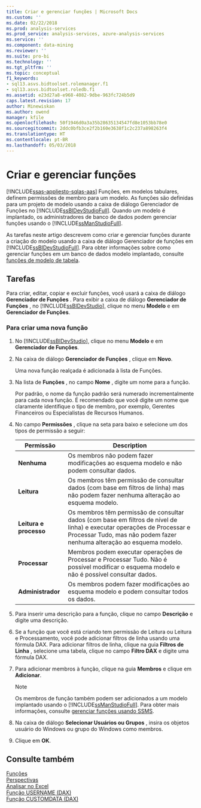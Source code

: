 ```yaml
---
title: Criar e gerenciar funções | Microsoft Docs
ms.custom: ''
ms.date: 02/22/2018
ms.prod: analysis-services
ms.prod_service: analysis-services, azure-analysis-services
ms.service: ''
ms.component: data-mining
ms.reviewer: ''
ms.suite: pro-bi
ms.technology: ''
ms.tgt_pltfrm: ''
ms.topic: conceptual
f1_keywords:
- sql13.asvs.bidtoolset.rolemanager.f1
- sql13.asvs.bidtoolset.roledb.f1
ms.assetid: e23d27a8-e968-4082-9dbe-963fc724b5d9
caps.latest.revision: 17
author: Minewiskan
ms.author: owend
manager: kfile
ms.openlocfilehash: 50f1946d0a3a35b28635134547fd8e1053bb78e0
ms.sourcegitcommit: 2ddc0bfb3ce2f2b160e3638f1c2c237a898263f4
ms.translationtype: HT
ms.contentlocale: pt-BR
ms.lasthandoff: 05/03/2018
---
```

# <a name="create-and-manage-roles"></a>Criar e gerenciar funções 
[!INCLUDE[ssas-appliesto-sqlas-aas](../../includes/ssas-appliesto-sqlas-aas.md)]
  Funções, em modelos tabulares, definem permissões de membro para um modelo. As funções são definidas para um projeto de modelo usando a caixa de diálogo Gerenciador de Funções no [!INCLUDE[ssBIDevStudioFull](../../includes/ssbidevstudiofull-md.md)]. Quando um modelo é implantado, os administradores de banco de dados podem gerenciar funções usando o [!INCLUDE[ssManStudioFull](../../includes/ssmanstudiofull-md.md)].  
  
 As tarefas neste artigo descrevem como criar e gerenciar funções durante a criação do modelo usando a caixa de diálogo Gerenciador de funções em [!INCLUDE[ssBIDevStudioFull](../../includes/ssbidevstudiofull-md.md)]. Para obter informações sobre como gerenciar funções em um banco de dados modelo implantado, consulte [funções de modelo de tabela](../../analysis-services/tabular-models/tabular-model-roles-ssas-tabular.md).  
  
## <a name="tasks"></a>Tarefas  
 Para criar, editar, copiar e excluir funções, você usará a caixa de diálogo **Gerenciador de Funções** . Para exibir a caixa de diálogo **Gerenciador de Funções** , no [!INCLUDE[ssBIDevStudio](../../includes/ssbidevstudio-md.md)], clique no menu **Modelo** e em **Gerenciador de Funções**.  
  
###  <a name="bkmk_new_role"></a> Para criar uma nova função  
  
1.  No [!INCLUDE[ssBIDevStudio](../../includes/ssbidevstudio-md.md)], clique no menu **Modelo** e em **Gerenciador de Funções**.  
  
2.  Na caixa de diálogo **Gerenciador de Funções** , clique em **Novo**.  
  
     Uma nova função realçada é adicionada à lista de Funções.  
  
3.  Na lista de **Funções** , no campo **Nome** , digite um nome para a função.  
  
     Por padrão, o nome da função padrão será numerado incrementalmente para cada nova função. É recomendado que você digite um nome que claramente identifique o tipo de membro, por exemplo, Gerentes Financeiros ou Especialistas de Recursos Humanos.  
  
4.  No campo **Permissões** , clique na seta para baixo e selecione um dos tipos de permissão a seguir:  
  
    |Permissão|Description|  
    |----------------|-----------------|  
    |**Nenhuma**|Os membros não podem fazer modificações ao esquema modelo e não podem consultar dados.|  
    |**Leitura**|Os membros têm permissão de consultar dados (com base em filtros de linha) mas não podem fazer nenhuma alteração ao esquema modelo.|  
    |**Leitura e processo**|Os membros têm permissão de consultar dados (com base em filtros de nível de linha) e executar operações de Processar e Processar Tudo, mas não podem fazer nenhuma alteração ao esquema modelo.|  
    |**Processar**|Membros podem executar operações de Processar e Processar Tudo. Não é possível modificar o esquema modelo e não é possível consultar dados.|  
    |**Administrador**|Os membros podem fazer modificações ao esquema modelo e podem consultar todos os dados.|  
  
5.  Para inserir uma descrição para a função, clique no campo **Descrição** e digite uma descrição.  
  
6.  Se a função que você está criando tem permissão de Leitura ou Leitura e Processamento, você pode adicionar filtros de linha usando uma fórmula DAX. Para adicionar filtros de linha, clique na guia **Filtros de Linha** , selecione uma tabela, clique no campo **Filtro DAX** e digite uma fórmula DAX.  
  
7.  Para adicionar membros à função, clique na guia **Membros** e clique em **Adicionar**.  
  
    > [!NOTE]  
    >  Os membros de função também podem ser adicionados a um modelo implantado usando o [!INCLUDE[ssManStudioFull](../../includes/ssmanstudiofull-md.md)]. Para obter mais informações, consulte [gerenciar funções usando SSMS](../../analysis-services/tabular-models/manage-roles-by-using-ssms-ssas-tabular.md).  
  
8.  Na caixa de diálogo **Selecionar Usuários ou Grupos** , insira os objetos usuário do Windows ou grupo do Windows como membros.  
  
9. Clique em **OK**.  
  
## <a name="see-also"></a>Consulte também  
 [Funções](../../analysis-services/tabular-models/roles-ssas-tabular.md)   
 [Perspectivas](../../analysis-services/tabular-models/perspectives-ssas-tabular.md)   
 [Analisar no Excel](../../analysis-services/tabular-models/analyze-in-excel-ssas-tabular.md)   
 [Função USERNAME (DAX)](http://msdn.microsoft.com/en-us/22dddc4b-1648-4c89-8c93-f1151162b93f)   
 [Função CUSTOMDATA (DAX)](http://msdn.microsoft.com/en-us/58235ad8-226c-43cc-8a69-5a52ac19dd4e)  
  
  
